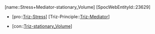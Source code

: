 ﻿---
type: TrizContradiction
aliases:
- Stress+Mediator-stationary_Volume
license: CC BY-SA 4.0
copyright: https://github.com/SpocWeb
IsDeleted: false
IsReadOnly: false
Confidential: public
tags: 
- Triz/Contradiction
---
[name::Stress+Mediator-stationary_Volume]
[SpocWebEntityId::23629]
+ [pro::[Triz-Stress](tech/Triz/Parameter/Triz-Stress.md)]
[Triz-Principle::[Triz-Mediator](tech/Triz/Principle/Triz-Mediator.md)]
- [con::[Triz-stationary_Volume](tech/Triz/Parameter/Triz-stationary_Volume.md)]

